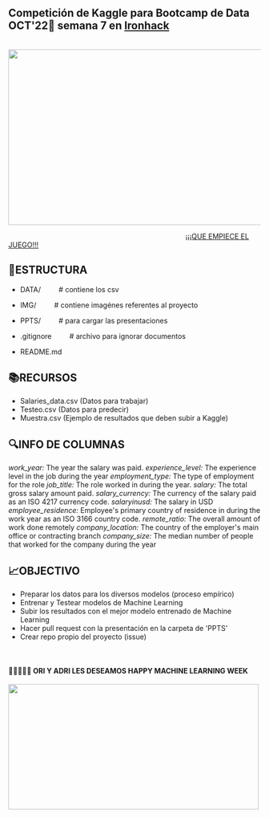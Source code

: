 ## Competición de Kaggle para Bootcamp de Data OCT'22:snake: semana 7 en [Ironhack](https://www.ironhack.com/)

&emsp;&emsp;&emsp;&emsp;&emsp;&emsp;&emsp;&emsp;&emsp; <img src="https://github.com/OrianAmpuero/Kaggle_Competition/blob/main/img/predict.jpg" width="700" height="350">

&emsp;&emsp;&emsp;&emsp;&emsp;&emsp;&emsp;&emsp;&emsp;&emsp;&emsp;&emsp;&emsp;&emsp;&emsp;&emsp;&emsp;&emsp;&emsp;&emsp;&emsp;&emsp;&emsp;&emsp;&emsp; [¡¡¡QUE EMPIECE EL JUEGO!!!](https://www.kaggle.com/competitions/predecir-salario-data)

## 📁ESTRUCTURA

-  DATA/     &emsp;&emsp;                    # contiene los csv  

-  IMG/     &emsp;&emsp;                     # contiene imagénes referentes al proyecto 
 
-  PPTS/      &emsp;&emsp;                   # para cargar las presentaciones

-  .gitignore    &emsp;&emsp;                # archivo para ignorar documentos    

-  README.md  



## 📚RECURSOS

- Salaries_data.csv (Datos para trabajar)
- Testeo.csv (Datos para predecir)
- Muestra.csv (Ejemplo de resultados que deben subir a Kaggle)


## 🔍INFO DE COLUMNAS 
*work_year:* The year the salary was paid.
*experience_level:* The experience level in the job during the year
*employment_type:* The type of employment for the role
*job_title:* The role worked in during the year.
*salary:* The total gross salary amount paid.
*salary_currency:* The currency of the salary paid as an ISO 4217 currency code.
*salaryinusd:* The salary in USD
*employee_residence:* Employee's primary country of residence in during the work year as an ISO 3166 country code.
*remote_ratio:* The overall amount of work done remotely
*company_location:* The country of the employer's main office or contracting branch
*company_size:* The median number of people that worked for the company during the year


## 📈OBJECTIVO

- Preparar los datos para los diversos modelos (proceso empírico) 
- Entrenar y Testear modelos de Machine Learning
- Subir los resultados con el mejor modelo entrenado de Machine Learning
- Hacer pull request con la presentación en la carpeta de 'PPTS' 
- Crear repo propio del proyecto (issue)

<br />

#### 💁🏻‍♀️💁🏻  ORI Y ADRI LES DESEAMOS HAPPY MACHINE LEARNING WEEK

<img src="https://github.com/OrianAmpuero/Kaggle_Competition/blob/main/img/jijiji.gif" width="500" height="250">

